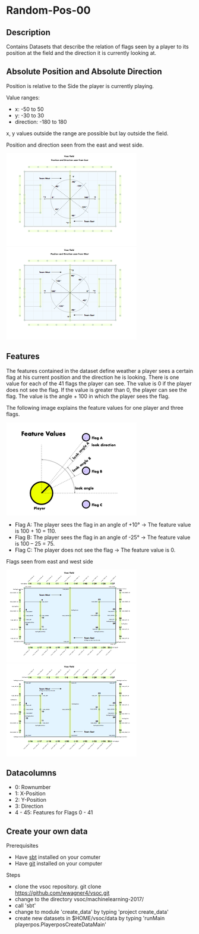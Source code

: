 # Random-Pos-00

## Description

Contains Datasets that describe the relation of flags seen by a player to its position at the field and the direction it is currently looking at.

## Absolute Position and Absolute Direction
Position is relative to the Side the player is currently playing.

Value ranges:
* x: -50 to 50
* y: -30 to 30
* direction: -180 to 180

x, y values outside the range are possible but lay outside the field.

Position and direction seen from the east and west side.

![[](images/posdir_east.png)](images/posdir_east_thumb.png)
![[](images/posdir_west.png)](images/posdir_west_thumb.png)

## Features

The features contained in the dataset define weather a player sees a certain flag at his current position and the direction he is looking. There is one value for each of the 41 flags the player can see. The value is 0 if the player does not see the flag. If the value is greater than 0, the player can see the flag. The value is the angle + 100 in which the player sees the flag. 

The following image explains the feature values for one player and  three flags.

![[](images/FeatureValues.png)](images/FeatureValues_thumb.png)


* Flag A: The player sees the flag in an angle of +10° → The feature value is 100 + 10 = 110.
* Flag B: The player sees the flag in an angle of -25° → The feature value is 100 – 25 = 75.
* Flag C: The player does not see the flag → The feature value is 0.

Flags seen from east and west side

![[](images/flags_east.png)](images/flags_east_thumb.png)
![[](images/flags_west.png)](images/flags_west_thumb.png)

## Datacolumns

* 0: Rownumber
* 1: X-Position 
* 2: Y-Position 
* 3: Direction
* 4 - 45: Features for Flags 0 - 41

## Create your own data

Prerequisites

* Have [sbt](http://www.scala-sbt.org/download.html) installed on your comuter
* Have [git](https://git-scm.com/downloads) installed on your computer

Steps

* clone the vsoc repository. git clone https://github.com/wwagner4/vsoc.git
* change to the directory vsoc/machinelearning-2017/
* call 'sbt'
* change to module 'create_data' by typing 'project create_data'
* create new datasets in $HOME/vsoc/data by typing 'runMain playerpos.PlayerposCreateDataMain'

